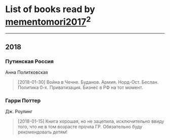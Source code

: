 # List of books read by [mementomori2017](http://vk.com/id431794049)<sup>2</sup>
---

## 2018

### Путинская Россия
Анна Политковская
> [2018-01-30] Война в Чечне. Буданов. Армия.  Норд-Ост. Беслан.  Политика 0-х. Приватизация. Бизнес в РФ на тот момент.


### Гарри Поттер
Дж. Роулинг
> [2018-01-15] Книга хорошая, но не зацепила, исключительно
> ввиду того, что не в том возрасте прочла ГР. Обязательно буду рекомендовать детям!



